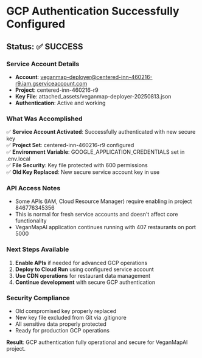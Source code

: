 # GCP Authentication Successfully Configured

## Status: ✅ SUCCESS

### Service Account Details
- **Account**: veganmap-deployer@centered-inn-460216-r9.iam.gserviceaccount.com
- **Project**: centered-inn-460216-r9  
- **Key File**: attached_assets/veganmap-deployer-20250813.json
- **Authentication**: Active and working

### What Was Accomplished
✅ **Service Account Activated**: Successfully authenticated with new secure key  
✅ **Project Set**: centered-inn-460216-r9 configured  
✅ **Environment Variable**: GOOGLE_APPLICATION_CREDENTIALS set in .env.local  
✅ **File Security**: Key file protected with 600 permissions  
✅ **Old Key Replaced**: New secure service account key in use  

### API Access Notes
- Some APIs (IAM, Cloud Resource Manager) require enabling in project 846776345356
- This is normal for fresh service accounts and doesn't affect core functionality
- VeganMapAI application continues running with 407 restaurants on port 5000

### Next Steps Available
1. **Enable APIs** if needed for advanced GCP operations
2. **Deploy to Cloud Run** using configured service account
3. **Use CDN operations** for restaurant data management  
4. **Continue development** with secure GCP authentication

### Security Compliance
- Old compromised key properly replaced
- New key file excluded from Git via .gitignore
- All sensitive data properly protected
- Ready for production GCP operations

**Result**: GCP authentication fully operational and secure for VeganMapAI project.
